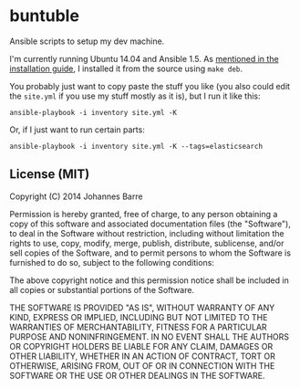 buntuble
========

Ansible scripts to setup my dev machine.

I'm currently running Ubuntu 14.04 and Ansible 1.5. As 
[mentioned in the installation guide](http://docs.ansible.com/intro_installation.html#latest-releases-via-apt-ubuntu),
I installed it from the source using `make deb`.

You probably just want to copy paste the stuff you like (you also could edit the `site.yml` if you use my stuff
mostly as it is), but I run it like this:
```
ansible-playbook -i inventory site.yml -K
```
Or, if I just want to run certain parts:
```
ansible-playbook -i inventory site.yml -K --tags=elasticsearch
```

License (MIT)
-------------

Copyright (C) 2014 Johannes Barre


Permission is hereby granted, free of charge, to any person obtaining a copy of this software and associated
documentation files (the "Software"), to deal in the Software without restriction, including without
limitation the rights to use, copy, modify, merge, publish, distribute, sublicense, and/or sell copies of the
Software, and to permit persons to whom the Software is furnished to do so, subject to the following conditions:

The above copyright notice and this permission notice shall be included in all copies or substantial portions of
the Software.

THE SOFTWARE IS PROVIDED "AS IS", WITHOUT WARRANTY OF ANY KIND, EXPRESS OR IMPLIED, INCLUDING BUT NOT LIMITED TO
THE WARRANTIES OF MERCHANTABILITY, FITNESS FOR A PARTICULAR PURPOSE AND NONINFRINGEMENT. IN NO EVENT SHALL THE
AUTHORS OR COPYRIGHT HOLDERS BE LIABLE FOR ANY CLAIM, DAMAGES OR OTHER LIABILITY, WHETHER IN AN ACTION OF CONTRACT,
TORT OR OTHERWISE, ARISING FROM, OUT OF OR IN CONNECTION WITH THE SOFTWARE OR THE USE OR OTHER DEALINGS IN THE SOFTWARE.

